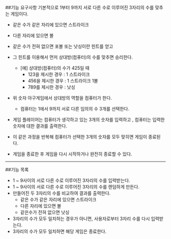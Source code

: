 ##기능 요구사항
기본적으로 1부터 9까지 서로 다른 수로 이루어진 3자리의 수를 맞추는 게임이다.
- 같은 수가 같은 자리에 있으면 스트라이크
- 다른 자리에 있으면 볼
- 같은 수가 전혀 없으면 포볼 또는 낫싱이란 힌트를 얻고
- 그 힌트를 이용해서 먼저 상대방(컴퓨터)의 수를 맞추면 승리한다.

    - [예] 상대방(컴퓨터)의 수가 425일 때
        - 123을 제시한 경우 : 1 스트라이크
        - 456을 제시한 경우 : 1 스트라이크 1볼
        - 789를 제시한 경우 : 낫싱

- 위 숫자 야구게임에서 상대방의 역할을 컴퓨터가 한다.
    - 컴퓨터는 1에서 9까지 서로 다른 임의의 수 3개를 선택한다.
- 게임 플레이어는 컴퓨터가 생각하고 있는 3개의 숫자를 입력하고
, 컴퓨터는 입력한 숫자에 대한 결과를 출력한다.
- 이 같은 과정을 반복해 컴퓨터가 선택한 3개의 숫자를 모두 맞히면 게임이 종료된다.
- 게임을 종료한 후 게임을 다시 시작하거나 완전히 종료할 수 있다.

---

##기능 목록
- 1 ~ 9사이의 서로 다른 수로 이루어진 3자리의 수를 입력받는다.
- 1 ~ 9사이의 서로 다른 수로 이루어진 3자리의 수를 랜덤하게 만든다.
- 만들어진 두 3자리의 수를 비교하여 결과를 출력한다.
    - 같은 수가 같은 자리에 있으면 스트라이크
    - 다른 자리에 있으면 볼
    - 같은수가 전혀 없으면 낫싱
- 3자리의 수가 모두 일치하는 경우가 아니면, 사용자로부터 3자리 수를 다시 입력받는다.
- 3자리의 수가 모두 일치하면 해당 게임은 종료한다. 